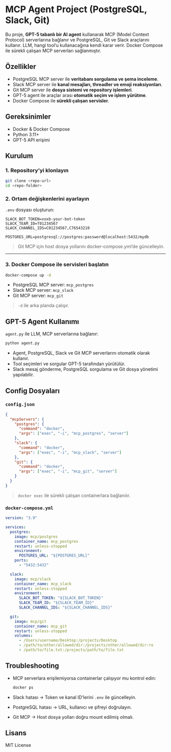 # MCP Agent Project (PostgreSQL, Slack, Git)

Bu proje, **GPT-5 tabanlı bir AI agent** kullanarak MCP (Model Context Protocol) serverlarına bağlanır ve PostgreSQL, Git ve Slack araçlarını kullanır. LLM, hangi tool’u kullanacağına kendi karar verir. Docker Compose ile sürekli çalışan MCP serverları sağlanmıştır.


## Özellikler

* PostgreSQL MCP server ile **veritabanı sorgulama ve şema inceleme**.
* Slack MCP server ile **kanal mesajları, threadler ve emoji reaksiyonları**.
* Git MCP server ile **dosya sistemi ve repository işlemleri**.
* GPT-5 agent ile araçlar arası **otomatik seçim ve işlem yürütme**.
* Docker Compose ile **sürekli çalışan servisler**.



## Gereksinimler

* Docker & Docker Compose
* Python 3.11+
* GPT-5 API erişimi



## Kurulum

### 1. Repository’yi klonlayın

```bash
git clone <repo-url>
cd <repo-folder>
```

### 2. Ortam değişkenlerini ayarlayın

`.env` dosyası oluşturun:

```env
SLACK_BOT_TOKEN=xoxb-your-bot-token
SLACK_TEAM_ID=T01234567
SLACK_CHANNEL_IDS=C01234567,C76543210

POSTGRES_URL=postgresql://postgres:password@localhost:5432/mydb
```

> Git MCP için host dosya yollarını docker-compose.yml’de güncelleyin.

---

### 3. Docker Compose ile servisleri başlatın

```bash
docker-compose up -d
```

* PostgreSQL MCP server: `mcp_postgres`
* Slack MCP server: `mcp_slack`
* Git MCP server: `mcp_git`

> `-d` ile arka planda çalışır.



## GPT-5 Agent Kullanımı

`agent.py` ile LLM, MCP serverlarına bağlanır:

```bash
python agent.py
```

* Agent, PostgreSQL, Slack ve Git MCP serverlarını otomatik olarak kullanır.
* Tool seçimleri ve sorgular GPT-5 tarafından yürütülür.
* Slack mesaj gönderme, PostgreSQL sorgulama ve Git dosya yönetimi yapılabilir.



## Config Dosyaları

### `config.json`

```json
{
  "mcpServers": {
    "postgres": {
      "command": "docker",
      "args": ["exec", "-i", "mcp_postgres", "server"]
    },
    "slack": {
      "command": "docker",
      "args": ["exec", "-i", "mcp_slack", "server"]
    },
    "git": {
      "command": "docker",
      "args": ["exec", "-i", "mcp_git", "server"]
    }
  }
}
```

> `docker exec` ile sürekli çalışan containerlara bağlanılır.

### `docker-compose.yml`

```yaml
version: "3.9"

services:
  postgres:
    image: mcp/postgres
    container_name: mcp_postgres
    restart: unless-stopped
    environment:
      POSTGRES_URL: "${POSTGRES_URL}"
    ports:
      - "5432:5432"

  slack:
    image: mcp/slack
    container_name: mcp_slack
    restart: unless-stopped
    environment:
      SLACK_BOT_TOKEN: "${SLACK_BOT_TOKEN}"
      SLACK_TEAM_ID: "${SLACK_TEAM_ID}"
      SLACK_CHANNEL_IDS: "${SLACK_CHANNEL_IDS}"

  git:
    image: mcp/git
    container_name: mcp_git
    restart: unless-stopped
    volumes:
      - /Users/username/Desktop:/projects/Desktop
      - /path/to/other/allowed/dir:/projects/other/allowed/dir:ro
      - /path/to/file.txt:/projects/path/to/file.txt
```



## Troubleshooting

* MCP serverlara erişilemiyorsa containerlar çalışıyor mu kontrol edin:

  ```bash
  docker ps
  ```
* Slack hatası → Token ve kanal ID’lerini `.env` ile güncelleyin.
* PostgreSQL hatası → URL, kullanıcı ve şifreyi doğrulayın.
* Git MCP → Host dosya yolları doğru mount edilmiş olmalı.



## Lisans

MIT License

